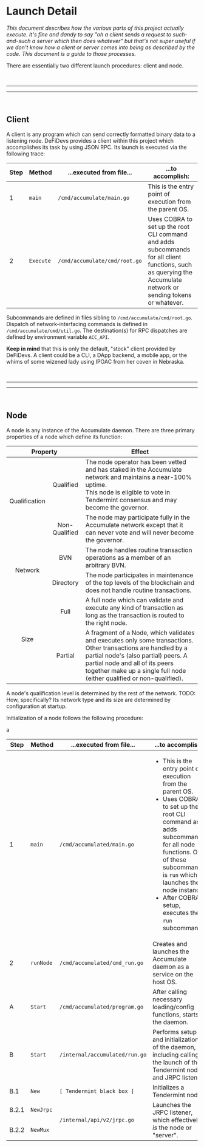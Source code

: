 # Launch Detail

_This document describes how the various parts of this project actually execute. It's fine and dandy to say "oh a client sends a request to such-and-such a server which then does whatever" but that's not super useful if we don't know how a client or server comes into being as described by the code. This document is a guide to those processes._

There are essentially two different launch procedures: client and node.

<br>

---
---

<br>

## Client

A client is any program which can send correctly formatted binary data to a listening node. DeFiDevs provides a client within this project which accomplishes its task by using JSON RPC. Its launch is executed via the following trace:

<table>
    <thead>
        <tr>
            <th>Step</th>
            <th>Method</th>
            <th>...executed from file...</th>
            <th>...to accomplish:</th>
        </tr>
    </thead>
    <tbody>
        <tr>
            <td>1</td>
            <td><code>main</code></td>
            <td><code>/cmd/accumulate/main.go</code></td>
            <td>This is the entry point of execution from the parent OS.</td>
        </tr><tr>
            <td>2</td>
            <td><code>Execute</code></td>
            <td><code>/cmd/accumulate/cmd/root.go</code></td>
            <td>
                Uses COBRA to set up the root CLI command and adds subcommands for all client functions, such as querying the Accumulate network or sending tokens or whatever.
            </td>
        </tr>
    </tbody>
</table>

Subcommands are defined in files sibling to <code>/cmd/accumulate/cmd/root.go</code>. Dispatch of network-interfacing commands is defined in <code>/cmd/accumulate/cmd/util.go</code>. The destination(s) for RPC dispatches are defined by environment variable <code>ACC_API</code>.

**Keep in mind** that this is only the default, "stock" client provided by DeFiDevs. A client could be a CLI, a DApp backend, a mobile app, or the whims of some wizened lady using IPOAC from her coven in Nebraska.

<br>

---
---

<br>

## Node

A node is any instance of the Accumulate daemon. There are three primary properties of a node which define its function:

<table>
    <thead>
        <tr>
            <th colspan='2' style='text-align:center'>Property</th>
            <th>Effect</th>
        </tr>
    </thead>
    <tbody>
        <tr>
            <td rowspan='2' style='text-align:center'>Qualification</td>
            <td style='text-align:center'>Qualified</td>
            <td>The node operator has been vetted and has staked in the Accumulate network and maintains a near-100% uptime.<br>This node is eligible to vote in Tendermint consensus and may become the governor.</td>
        </tr><tr>
            <!-- col -->
            <td style='text-align:center'>Non-Qualified</td>
            <td>The node may participate fully in the Accumulate network except that it can never vote and will never become the governor.</td>
        </tr><tr>
            <td rowspan='2' style='text-align:center'>Network</td>
            <td style='text-align:center'>BVN</td>
            <td>The node handles routine transaction operations as a member of an arbitrary BVN.</td>
        </tr><tr>
            <!-- col -->
            <td style='text-align:center'>Directory</td>
            <td>The node participates in maintenance of the top levels of the blockchain and does not handle routine transactions.</td>
        </tr><tr>
            <td rowspan='2' style='text-align:center'>Size</td>
            <td style='text-align:center'>Full</td>
            <td>A full node which can validate and execute any kind of transaction as long as the transaction is routed to the right node.</td>
        </tr><tr>
            <!-- col -->
            <td style='text-align:center'>Partial</td>
            <td>A fragment of a Node, which validates and executes only some transactions. Other transactions are handled by a partial node's (also partial) peers. A partial node and all of its peers together make up a single full node (either qualified or non-qualified).</td>
        </tr>
    </tbody>
</table>

A node's qualification level is determined by the rest of the network. TODO: How, specifically? Its network type and its size are determined by configuration at startup.

Initialization of a node follows the following procedure:

<table>
    <thead>
        <tr>
            <th>Step</th>
            <th>Method</th>
            <th>...executed from file...</th>
            <th>...to accomplish:</th>
        </tr>
    </thead>
    <tbody>
        <tr>
            <td>1</td>
            <td><code>main</code></td>
            <td><code>/cmd/accumulated/main.go</code></td>
            <td>
                <ul>
                    <li>This is the entry point of execution from the parent OS.</li>
                    <li>
                        Uses COBRA to set up the root CLI command and adds subcommands for all node functions. One of these subcommands is <code>run</code> which launches the node instance.
                    </li>
                    <li>After COBRA setup, executes the <code>run</code> subcommand.
                </ul>
            </td>
        </tr><tr>
            <td>2</td>
            <td><code>runNode</code></td>
            <td><code>/cmd/accumulated/cmd_run.go</code></td>
            <td>Creates and launches the Accumulate daemon as a service on the host OS.</td>
        </tr><tr>
            <td>A</td>
            <td><code>Start</code></td>
            <td><code>/cmd/accumulated/program.go</code></td>
            <td>After calling necessary loading/config functions, starts the daemon.</td>
        </tr><tr>
            <td>B</td>
            <td><code>Start</code></td>
            <td><code>/internal/accumulated/run.go</code></td>
            <td>
                Performs setup and initialization of the daemon, including calling the launch of the Tendermint node and JRPC listener.
            </td>
        </tr><tr>
            <td>B.1</td>
            <td><code>New</code></td>
            <td><code>[ Tendermint black box ]</code></td>
            <td>Initializes a Tendermint node.</td>
        </tr><tr>
            <td>8.2.1</td>
            <td><code>NewJrpc</code></td>
            <td rowspan='2'><code>/internal/api/v2/jrpc.go</code></td>a
            <td rowspan='2'>
                Launches the JRPC listener, which effectively <i>is</i> the node or "server".
            </td>
        </tr><tr>
            <td>B.2.2</td>
            <td><code>NewMux</code></td>
        </tr>
    </tbody>
</table>